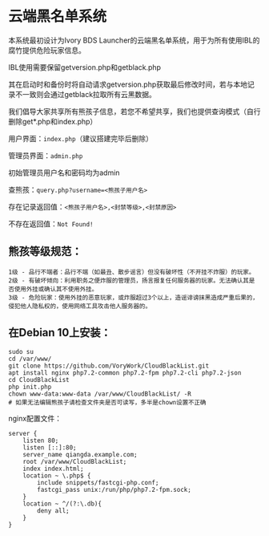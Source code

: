 # 云端黑名单系统
本系统最初设计为Ivory BDS Launcher的云端黑名单系统，用于为所有使用IBL的腐竹提供危险玩家信息。

IBL使用需要保留getversion.php和getblack.php

其在启动时和备份时将自动请求getversion.php获取最后修改时间，若与本地记录不一致则会通过getblack拉取所有云黑数据。

我们倡导大家共享所有熊孩子信息，若您不希望共享，我们也提供查询模式（自行删除get*.php和index.php）

用户界面：`index.php`（建议搭建完毕后删除）

管理员界面：`admin.php`

初始管理员用户名和密码均为admin

查熊孩：`query.php?username=<熊孩子用户名>`

存在记录返回值：`<熊孩子用户名>,<封禁等级>,<封禁原因>`

不存在返回值：`Not Found!`

## 熊孩等级规范：
```
1级 - 品行不端者：品行不端（如最丑、散步谣言）但没有破坏性（不开挂不炸服）的玩家。
2级 - 有破坏倾向：利用职务之便炸服的管理员，扬言报复任何服务器的玩家。无法确认其是否使用外挂或确认其不使用外挂。
3级 - 危险玩家：使用外挂的恶意玩家，或炸服超过3个以上，造谣诽谤抹黑造成严重后果的，侵犯他人隐私权的，使用网络工具攻击他人服务器的。

```


## 在Debian 10上安装：
```
sudo su
cd /var/www/
git clone https://github.com/VoryWork/CloudBlackList.git
apt install nginx php7.2-common php7.2-fpm php7.2-cli php7.2-json
cd CloudBlackList
php init.php
chown www-data:www-data /var/www/CloudBlackList/ -R
# 如果无法编辑熊孩子请检查文件夹是否可读写，多半是chown设置不正确
```
nginx配置文件：
```
server {
    listen 80;
    listen [::]:80;
    server_name qiangda.example.com;
    root /var/www/CloudBlackList;
    index index.html;
    location ~ \.php$ {
        include snippets/fastcgi-php.conf;
        fastcgi_pass unix:/run/php/php7.2-fpm.sock;
    }
    location ~ ^/(?:\.db){
        deny all;
    }
}
